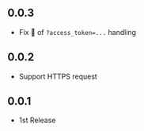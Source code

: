 ## 0.0.3
* Fix :bug: of `?access_token=...` handling

## 0.0.2
* Support HTTPS request

## 0.0.1
* 1st Release
